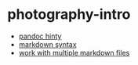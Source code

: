 # photography-intro

* [pandoc hinty](https://github.com/dhcolumbia/pandoc-workflow/blob/master/main.md)
* [markdown syntax](http://daringfireball.net/projects/markdown/syntax)
* [work with multiple markdown files](http://stackoverflow.com/questions/4779582/markdown-and-including-multiple-files)
